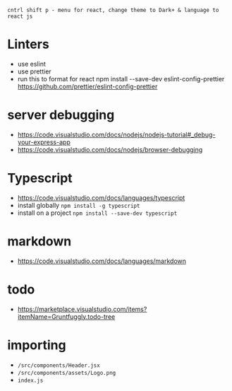 `cntrl shift p - menu for react, change theme to Dark+ & language to react js `

# Linters

- use eslint
- use prettier
- run this to format for react npm install --save-dev eslint-config-prettier
  https://github.com/prettier/eslint-config-prettier

# server debugging

- https://code.visualstudio.com/docs/nodejs/nodejs-tutorial#_debug-your-express-app
- https://code.visualstudio.com/docs/nodejs/browser-debugging

# Typescript

- https://code.visualstudio.com/docs/languages/typescript
- install globally `npm install -g typescript`
- install on a project `npm install --save-dev typescript`

# markdown

- https://code.visualstudio.com/docs/languages/markdown

# todo

- https://marketplace.visualstudio.com/items?itemName=Gruntfuggly.todo-tree

# importing
- `/src/components/Header.jsx`
- `/src/components/assets/Logo.png`
- `index.js`
```js

```